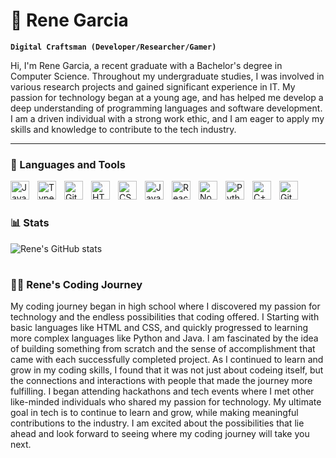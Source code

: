 # 👋 Rene Garcia 

**`Digital Craftsman (Developer/Researcher/Gamer)`**

Hi, I'm Rene Garcia, a recent graduate with a Bachelor's degree in Computer Science. Throughout my undergraduate studies, I was involved in various research projects and gained significant experience in IT. My passion for technology began at a young age, and has helped me develop a deep understanding of programming languages and software development. I am a driven individual with a strong work ethic, and I am eager to apply my skills and knowledge to contribute to the tech industry.

   <p align="left">
      
   </p>

---

### 🧰 Languages and Tools

<img align="left" alt="Java" width="30px" style="padding-right:10px;" src="https://cdn.jsdelivr.net/gh/devicons/devicon/icons/java/java-original.svg"/>
<img align="left" alt="TypeScript" width="30px" style="padding-right:10px;" src="https://cdn.jsdelivr.net/gh/devicons/devicon/icons/typescript/typescript-plain.svg" />
<img align="left" alt="Git" width="30px" style="padding-right:10px;" src="https://cdn.jsdelivr.net/gh/devicons/devicon/icons/git/git-original.svg" />
<img align="left" alt="HTML" width="30px" style="padding-right:10px;" src="https://cdn.jsdelivr.net/gh/devicons/devicon/icons/html5/html5-plain.svg" />
<img align="left" alt="CSS" width="30px" style="padding-right:10px;" src="https://cdn.jsdelivr.net/gh/devicons/devicon/icons/css3/css3-plain.svg" />
<img align="left" alt="JavaScript" width="30px" style="padding-right:10px;" src="https://cdn.jsdelivr.net/gh/devicons/devicon/icons/javascript/javascript-plain.svg" />
<img align="left" alt="React" width="30px" style="padding-right:10px;" src="https://cdn.jsdelivr.net/gh/devicons/devicon/icons/react/react-original.svg" />
<img align="left" alt="NodeJS" width="30px" style="padding-right:10px;" src="https://cdn.jsdelivr.net/gh/devicons/devicon/icons/nodejs/nodejs-original.svg" />
<img align="left" alt="Python" width="30px" style="padding-right:10px;" src="https://cdn.jsdelivr.net/gh/devicons/devicon/icons/python/python-plain.svg" />
<img align="left" alt="C++" width="30px" style="padding-right:10px;" src="https://cdn.jsdelivr.net/gh/devicons/devicon/icons/cplusplus/cplusplus-line.svg" />
<img align="left" alt="GitHub" width="30px" style="padding-right:10px;" src="https://cdn.jsdelivr.net/gh/devicons/devicon/icons/github/github-original.svg" />
<br />

#





#

### 📊 Stats

![Rene's GitHub stats](https://github-readme-stats.vercel.app/api?username=rgarc399&show_icons=true&theme=gruvbox)

<!-- ![GitHub Streak](https://streak-stats.demolab.com?user=rgarc399&theme=gruvbox&border_radius=4.5) -->

#


 ### 👨‍💻 Rene's Coding Journey
   My coding journey began in high school where I  discovered my passion for technology and the endless possibilities that coding offered.  I Starting with basic languages like HTML and CSS, and quickly progressed to learning more complex languages like Python and Java. I am fascinated by the idea of building something from scratch and the sense of accomplishment that came with each successfully completed project. As I continued to learn and grow in my coding skills, I found that it was not just about codeing itself, but the connections and interactions with people that made the journey more fulfilling. I began attending hackathons and tech events where I met other like-minded individuals who shared my passion for technology. My ultimate goal in tech is to continue to learn and grow, while making meaningful contributions to the industry. I am excited about the possibilities that lie ahead and look forward to seeing where my coding journey will take you next.

[website]: https://www.renegarc.com/

